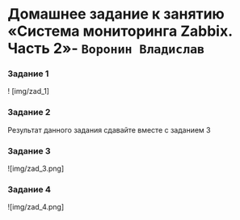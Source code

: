 # Домашнее задание к занятию «Система мониторинга Zabbix. Часть 2»- `Воронин Владислав`

### Задание 1

! [img/zad_1]

### Задание 2

Результат данного задания сдавайте вместе с заданием 3

### Задание 3

![img/zad_3.png]

### Задание 4

![img/zad_4.png]

